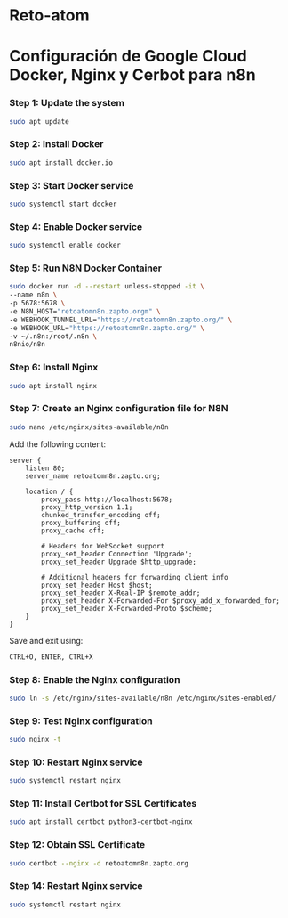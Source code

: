 # Reto-atom

# Configuración de Google Cloud Docker, Nginx y Cerbot para n8n

### Step 1: Update the system
```bash
sudo apt update
```

### Step 2: Install Docker
```bash
sudo apt install docker.io
```

### Step 3: Start Docker service
```bash
sudo systemctl start docker
```

### Step 4: Enable Docker service
```bash
sudo systemctl enable docker
```

### Step 5: Run N8N Docker Container
```bash
sudo docker run -d --restart unless-stopped -it \
--name n8n \
-p 5678:5678 \
-e N8N_HOST="retoatomn8n.zapto.orgm" \
-e WEBHOOK_TUNNEL_URL="https://retoatomn8n.zapto.org/" \
-e WEBHOOK_URL="https://retoatomn8n.zapto.org/" \
-v ~/.n8n:/root/.n8n \
n8nio/n8n
```

### Step 6: Install Nginx
```bash
sudo apt install nginx
```

### Step 7: Create an Nginx configuration file for N8N
```bash
sudo nano /etc/nginx/sites-available/n8n
```
Add the following content:
```nginx
server {
    listen 80;
    server_name retoatomn8n.zapto.org;

    location / {
        proxy_pass http://localhost:5678;
        proxy_http_version 1.1;
        chunked_transfer_encoding off;
        proxy_buffering off;
        proxy_cache off;

        # Headers for WebSocket support
        proxy_set_header Connection 'Upgrade';
        proxy_set_header Upgrade $http_upgrade;

        # Additional headers for forwarding client info
        proxy_set_header Host $host;
        proxy_set_header X-Real-IP $remote_addr;
        proxy_set_header X-Forwarded-For $proxy_add_x_forwarded_for;
        proxy_set_header X-Forwarded-Proto $scheme;
    }
}
```
Save and exit using:
```bash
CTRL+O, ENTER, CTRL+X
```

### Step 8: Enable the Nginx configuration
```bash
sudo ln -s /etc/nginx/sites-available/n8n /etc/nginx/sites-enabled/
```

### Step 9: Test Nginx configuration
```bash
sudo nginx -t
```

### Step 10: Restart Nginx service
```bash
sudo systemctl restart nginx
```

### Step 11: Install Certbot for SSL Certificates
```bash
sudo apt install certbot python3-certbot-nginx
```

### Step 12: Obtain SSL Certificate
```bash
sudo certbot --nginx -d retoatomn8n.zapto.org
```



### Step 14: Restart Nginx service
```bash
sudo systemctl restart nginx
